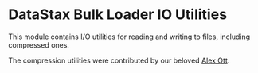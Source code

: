 # DataStax Bulk Loader IO Utilities

This module contains I/O utilities for reading and writing to files, including compressed ones. 

The compression utilities were contributed by our beloved [Alex Ott](https://github.com/alexott).